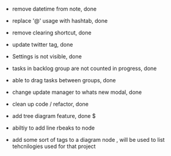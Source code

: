- remove datetime from note, done 
- replace '@' usage with hashtab, done 
- remove clearing shortcut, done 
- update twitter tag, done 
- Settings is not visible, done 
- tasks in backlog group are not counted in progress, done 
- able to drag tasks between groups, done 
- change update manager to whats new modal, done 
- clean up code / refactor, done 


- add tree diagram feature, done 
$
- abiltiy to add line rbeaks to node
- add some sort of tags to a diagram node , will be used to list tehcnilogies used for that project